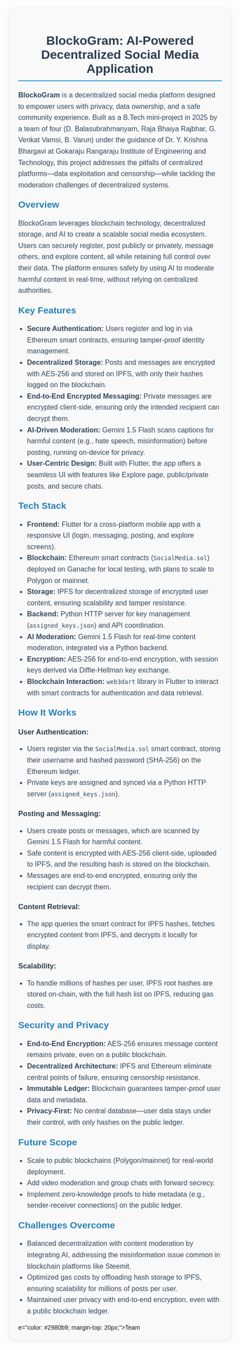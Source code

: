 <div style="font-family: Arial, sans-serif; max-width: 800px; margin: 0 auto; padding: 20px; background-color: #f9f9f9; border-radius: 10px; box-shadow: 0 2px 10px rgba(0,0,0,0.1);">
  <h1 style="color: #2c3e50; text-align: center; border-bottom: 2px solid #3498db; padding-bottom: 10px;">BlockoGram: AI-Powered Decentralized Social Media Application</h1>
  
  <p style="font-size: 16px; line-height: 1.6; color: #34495e;">
    <strong>BlockoGram</strong> is a decentralized social media platform designed to empower users with privacy, data ownership, and a safe community experience. Built as a B.Tech mini-project in 2025 by a team of four (D. Balasubrahmanyam, Raja Bhaiya Rajbhar, G. Venkat Vamsi, B. Varun) under the guidance of Dr. Y. Krishna Bhargavi at Gokaraju Rangaraju Institute of Engineering and Technology, this project addresses the pitfalls of centralized platforms—data exploitation and censorship—while tackling the moderation challenges of decentralized systems.
  </p>

  <h2 style="color: #2980b9; margin-top: 20px;">Overview</h2>
  <p style="font-size: 16px; line-height: 1.6; color: #34495e;">
    BlockoGram leverages blockchain technology, decentralized storage, and AI to create a scalable social media ecosystem. Users can securely register, post publicly or privately, message others, and explore content, all while retaining full control over their data. The platform ensures safety by using AI to moderate harmful content in real-time, without relying on centralized authorities.
  </p>

  <h2 style="color: #2980b9; margin-top: 20px;">Key Features</h2>
  <ul style="font-size: 16px; line-height: 1.6; color: #34495e; padding-left: 20px;">
    <li><strong>Secure Authentication:</strong> Users register and log in via Ethereum smart contracts, ensuring tamper-proof identity management.</li>
    <li><strong>Decentralized Storage:</strong> Posts and messages are encrypted with AES-256 and stored on IPFS, with only their hashes logged on the blockchain.</li>
    <li><strong>End-to-End Encrypted Messaging:</strong> Private messages are encrypted client-side, ensuring only the intended recipient can decrypt them.</li>
    <li><strong>AI-Driven Moderation:</strong> Gemini 1.5 Flash scans captions for harmful content (e.g., hate speech, misinformation) before posting, running on-device for privacy.</li>
    <li><strong>User-Centric Design:</strong> Built with Flutter, the app offers a seamless UI with features like Explore page, public/private posts, and secure chats.</li>
  </ul>

  <h2 style="color: #2980b9; margin-top: 20px;">Tech Stack</h2>
  <ul style="font-size: 16px; line-height: 1.6; color: #34495e; padding-left: 20px;">
    <li><strong>Frontend:</strong> Flutter for a cross-platform mobile app with a responsive UI (login, messaging, posting, and explore screens).</li>
    <li><strong>Blockchain:</strong> Ethereum smart contracts (<code>SocialMedia.sol</code>) deployed on Ganache for local testing, with plans to scale to Polygon or mainnet.</li>
    <li><strong>Storage:</strong> IPFS for decentralized storage of encrypted user content, ensuring scalability and tamper resistance.</li>
    <li><strong>Backend:</strong> Python HTTP server for key management (<code>assigned_keys.json</code>) and API coordination.</li>
    <li><strong>AI Moderation:</strong> Gemini 1.5 Flash for real-time content moderation, integrated via a Python backend.</li>
    <li><strong>Encryption:</strong> AES-256 for end-to-end encryption, with session keys derived via Diffie-Hellman key exchange.</li>
    <li><strong>Blockchain Interaction:</strong> <code>web3dart</code> library in Flutter to interact with smart contracts for authentication and data retrieval.</li>
  </ul>

  <h2 style="color: #2980b9; margin-top: 20px;">How It Works</h2>
  <h3 style="color: #2c3e50;">User Authentication:</h3>
  <ul style="font-size: 16px; line-height: 1.6; color: #34495e; padding-left: 20px;">
    <li>Users register via the <code>SocialMedia.sol</code> smart contract, storing their username and hashed password (SHA-256) on the Ethereum ledger.</li>
    <li>Private keys are assigned and synced via a Python HTTP server (<code>assigned_keys.json</code>).</li>
  </ul>
  <h3 style="color: #2c3e50;">Posting and Messaging:</h3>
  <ul style="font-size: 16px; line-height: 1.6; color: #34495e; padding-left: 20px;">
    <li>Users create posts or messages, which are scanned by Gemini 1.5 Flash for harmful content.</li>
    <li>Safe content is encrypted with AES-256 client-side, uploaded to IPFS, and the resulting hash is stored on the blockchain.</li>
    <li>Messages are end-to-end encrypted, ensuring only the recipient can decrypt them.</li>
  </ul>
  <h3 style="color: #2c3e50;">Content Retrieval:</h3>
  <ul style="font-size: 16px; line-height: 1.6; color: #34495e; padding-left: 20px;">
    <li>The app queries the smart contract for IPFS hashes, fetches encrypted content from IPFS, and decrypts it locally for display.</li>
  </ul>
  <h3 style="color: #2c3e50;">Scalability:</h3>
  <ul style="font-size: 16px; line-height: 1.6; color: #34495e; padding-left: 20px;">
    <li>To handle millions of hashes per user, IPFS root hashes are stored on-chain, with the full hash list on IPFS, reducing gas costs.</li>
  </ul>

  <h2 style="color: #2980b9; margin-top: 20px;">Security and Privacy</h2>
  <ul style="font-size: 16px; line-height: 1.6; color: #34495e; padding-left: 20px;">
    <li><strong>End-to-End Encryption:</strong> AES-256 ensures message content remains private, even on a public blockchain.</li>
    <li><strong>Decentralized Architecture:</strong> IPFS and Ethereum eliminate central points of failure, ensuring censorship resistance.</li>
    <li><strong>Immutable Ledger:</strong> Blockchain guarantees tamper-proof user data and metadata.</li>
    <li><strong>Privacy-First:</strong> No central database—user data stays under their control, with only hashes on the public ledger.</li>
  </ul>

  <h2 style="color: #2980b9; margin-top: 20px;">Future Scope</h2>
  <ul style="font-size: 16px; line-height: 1.6; color: #34495e; padding-left: 20px;">
    <li>Scale to public blockchains (Polygon/mainnet) for real-world deployment.</li>
    <li>Add video moderation and group chats with forward secrecy.</li>
    <li>Implement zero-knowledge proofs to hide metadata (e.g., sender-receiver connections) on the public ledger.</li>
  </ul>

  <h2 style="color: #2980b9; margin-top: 20px;">Challenges Overcome</h2>
  <ul style="font-size: 16px; line-height: 1.6; color: #34495e; padding-left: 20px;">
    <li>Balanced decentralization with content moderation by integrating AI, addressing the misinformation issue common in blockchain platforms like Steemit.</li>
    <li>Optimized gas costs by offloading hash storage to IPFS, ensuring scalability for millions of posts per user.</li>
    <li>Maintained user privacy with end-to-end encryption, even with a public blockchain ledger.</li>
  </ul>
e="color: #2980b9; margin-top: 20px;">Team</h2>
</div>
